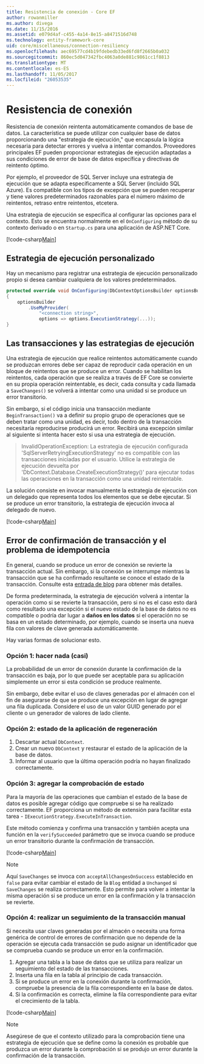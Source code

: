 ```yaml
---
title: Resistencia de conexión - Core EF
author: rowanmiller
ms.author: divega
ms.date: 11/15/2016
ms.assetid: e079d4af-c455-4a14-8e15-a8471516d748
ms.technology: entity-framework-core
uid: core/miscellaneous/connection-resiliency
ms.openlocfilehash: aec69577cd4b19fdebedb33ed6fd8f2665b0a032
ms.sourcegitcommit: 860ec5d047342fbc4063a0de881c9861cc1f8813
ms.translationtype: MT
ms.contentlocale: es-ES
ms.lasthandoff: 11/05/2017
ms.locfileid: "26053535"
---
```

# <a name="connection-resiliency"></a>Resistencia de conexión

Resistencia de conexión reintenta automáticamente comandos de base de datos. La característica se puede utilizar con cualquier base de datos proporcionando una "estrategia de ejecución," que encapsula la lógica necesaria para detectar errores y vuelva a intentar comandos. Proveedores principales EF pueden proporcionar estrategias de ejecución adaptadas a sus condiciones de error de base de datos específica y directivas de reintento óptimo.

Por ejemplo, el proveedor de SQL Server incluye una estrategia de ejecución que se adapta específicamente a SQL Server (incluido SQL Azure). Es compatible con los tipos de excepción que se pueden recuperar y tiene valores predeterminados razonables para el número máximo de reintentos, retraso entre reintentos, etcetera.

Una estrategia de ejecución se especifica al configurar las opciones para el contexto. Esto se encuentra normalmente en el `OnConfiguring` método de su contexto derivado o en `Startup.cs` para una aplicación de ASP.NET Core.

[!code-csharp[Main](../../../samples/core/Miscellaneous/ConnectionResiliency/Program.cs#OnConfiguring)]

## <a name="custom-execution-strategy"></a>Estrategia de ejecución personalizado

Hay un mecanismo para registrar una estrategia de ejecución personalizado propio si desea cambiar cualquiera de los valores predeterminados.

``` csharp
protected override void OnConfiguring(DbContextOptionsBuilder optionsBuilder)
{
    optionsBuilder
        .UseMyProvider(
            "<connection string>",
            options => options.ExecutionStrategy(...));
}
```

## <a name="execution-strategies-and-transactions"></a>Las transacciones y las estrategias de ejecución

Una estrategia de ejecución que realice reintentos automáticamente cuando se produzcan errores debe ser capaz de reproducir cada operación en un bloque de reintentos que se produce un error. Cuando se habilitan los reintentos, cada operación que se realiza a través de EF Core se convierte en su propia operación reintentable, es decir, cada consulta y cada llamada a `SaveChanges()` se volverá a intentar como una unidad si se produce un error transitorio.

Sin embargo, si el código inicia una transacción mediante `BeginTransaction()` va a definir su propio grupo de operaciones que se deben tratar como una unidad, es decir, todo dentro de la transacción necesitaría reproducirse producirá un error. Recibirá una excepción similar al siguiente si intenta hacer esto si usa una estrategia de ejecución.

> InvalidOperationException: La estrategia de ejecución configurada 'SqlServerRetryingExecutionStrategy' no es compatible con las transacciones iniciadas por el usuario. Utilice la estrategia de ejecución devuelta por 'DbContext.Database.CreateExecutionStrategy()' para ejecutar todas las operaciones en la transacción como una unidad reintentable.

La solución consiste en invocar manualmente la estrategia de ejecución con un delegado que representa todos los elementos que se debe ejecutar. Si se produce un error transitorio, la estrategia de ejecución invoca al delegado de nuevo.

[!code-csharp[Main](../../../samples/core/Miscellaneous/ConnectionResiliency/Program.cs#ManualTransaction)]

## <a name="transaction-commit-failure-and-the-idempotency-issue"></a>Error de confirmación de transacción y el problema de idempotencia

En general, cuando se produce un error de conexión se revierte la transacción actual. Sin embargo, si la conexión se interrumpe mientras la transacción que se ha confirmado resultante se conoce el estado de la transacción. Consulte esta [entrada de blog](http://blogs.msdn.com/b/adonet/archive/2013/03/11/sql-database-connectivity-and-the-idempotency-issue.aspx) para obtener más detalles.

De forma predeterminada, la estrategia de ejecución volverá a intentar la operación como si se revierte la transacción, pero si no es el caso esto dará como resultado una excepción si el nuevo estado de la base de datos no es compatible o podría dar lugar a **daños en los datos** si el operación no se basa en un estado determinado, por ejemplo, cuando se inserta una nueva fila con valores de clave generada automáticamente.

Hay varias formas de solucionar esto.

### <a name="option-1---do-almost-nothing"></a>Opción 1: hacer nada (casi)

La probabilidad de un error de conexión durante la confirmación de la transacción es baja, por lo que puede ser aceptable para su aplicación simplemente un error si esta condición se produce realmente.

Sin embargo, debe evitar el uso de claves generadas por el almacén con el fin de asegurarse de que se produce una excepción en lugar de agregar una fila duplicada. Considere el uso de un valor GUID generado por el cliente o un generador de valores de lado cliente.

### <a name="option-2---rebuild-application-state"></a>Opción 2: estado de la aplicación de regeneración

1. Descartar actual `DbContext`.
2. Crear un nuevo `DbContext` y restaurar el estado de la aplicación de la base de datos.
3. Informar al usuario que la última operación podría no hayan finalizado correctamente.

### <a name="option-3---add-state-verification"></a>Opción 3: agregar la comprobación de estado

Para la mayoría de las operaciones que cambian el estado de la base de datos es posible agregar código que compruebe si se ha realizado correctamente. EF proporciona un método de extensión para facilitar esta tarea - `IExecutionStrategy.ExecuteInTransaction`.

Este método comienza y confirma una transacción y también acepta una función en la `verifySucceeded` parámetro que se invoca cuando se produce un error transitorio durante la confirmación de transacción.

[!code-csharp[Main](../../../samples/core/Miscellaneous/ConnectionResiliency/Program.cs#Verification)]

> [!NOTE]
> Aquí `SaveChanges` se invoca con `acceptAllChangesOnSuccess` establecido en `false` para evitar cambiar el estado de la `Blog` entidad a `Unchanged` si `SaveChanges` se realiza correctamente. Esto permite para volver a intentar la misma operación si se produce un error en la confirmación y la transacción se revierte.

### <a name="option-4---manually-track-the-transaction"></a>Opción 4: realizar un seguimiento de la transacción manual

Si necesita usar claves generadas por el almacén o necesita una forma genérica de control de errores de confirmación que no depende de la operación se ejecuta cada transacción se pudo asignar un identificador que se comprueba cuando se produce un error en la confirmación.

1. Agregar una tabla a la base de datos que se utiliza para realizar un seguimiento del estado de las transacciones.
2. Inserta una fila en la tabla al principio de cada transacción.
3. Si se produce un error en la conexión durante la confirmación, compruebe la presencia de la fila correspondiente en la base de datos.
4. Si la confirmación es correcta, elimine la fila correspondiente para evitar el crecimiento de la tabla.

[!code-csharp[Main](../../../samples/core/Miscellaneous/ConnectionResiliency/Program.cs#Tracking)]

> [!NOTE]
> Asegúrese de que el contexto utilizado para la comprobación tiene una estrategia de ejecución que se define como la conexión es probable que produzca un error durante la comprobación si se produjo un error durante la confirmación de la transacción.
